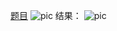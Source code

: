 [题目](https://leetcode.cn/problems/shortest-unsorted-continuous-subarray/)
![pic](img.png)
结果：
![pic](result.png)